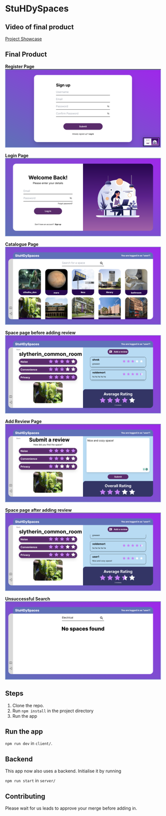 # StuHDySpaces


## Video of final product
[Project Showcase](https://youtu.be/hCvR7qp7Q0M)
## Final Product
**Register Page**
![register-page](./final-product-images/register-page.png)

**Login Page**
![register-page](./final-product-images/login.png)

**Catalogue Page**
![register-page](./final-product-images/catalogue-page.png)

**Space page before adding review**
![register-page](./final-product-images/review-page-before.png)

**Add Review Page**
![register-page](./final-product-images/add-review.png)

**Space page after adding review**
![register-page](./final-product-images/review-page-after.png)

**Unsuccessful Search**
![register-page](./final-product-images/search-unsuccessful.png)


## Steps

1. Clone the repo.
2. Run `npm install` in the project directory
3. Run the app

## Run the app

`npm run dev` in `client/`.

## Backend 

This app now also uses a backend. Initialise it by running

`npm run start` in `server/`

## Contributing

Please wait for us leads to approve your merge before adding in.

